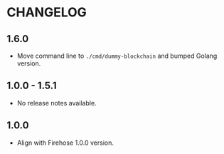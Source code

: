# CHANGELOG

## 1.6.0

- Move command line to `./cmd/dummy-blockchain` and bumped Golang version.

## 1.0.0 - 1.5.1

- No release notes available.

## 1.0.0

- Align with Firehose 1.0.0 version.
